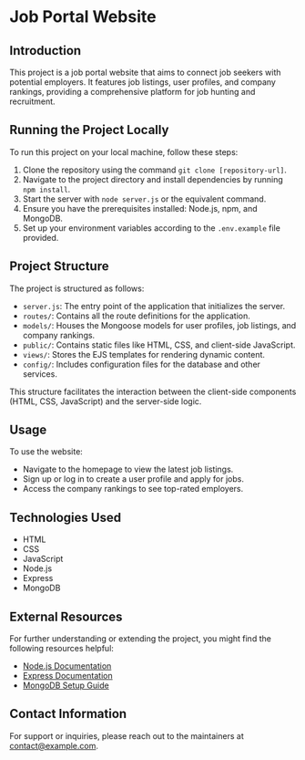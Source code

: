 # Job Portal Website

## Introduction

This project is a job portal website that aims to connect job seekers with potential employers. It features job listings, user profiles, and company rankings, providing a comprehensive platform for job hunting and recruitment.

## Running the Project Locally

To run this project on your local machine, follow these steps:

1. Clone the repository using the command `git clone [repository-url]`.
2. Navigate to the project directory and install dependencies by running `npm install`.
3. Start the server with `node server.js` or the equivalent command.
4. Ensure you have the prerequisites installed: Node.js, npm, and MongoDB.
5. Set up your environment variables according to the `.env.example` file provided.

## Project Structure

The project is structured as follows:

- `server.js`: The entry point of the application that initializes the server.
- `routes/`: Contains all the route definitions for the application.
- `models/`: Houses the Mongoose models for user profiles, job listings, and company rankings.
- `public/`: Contains static files like HTML, CSS, and client-side JavaScript.
- `views/`: Stores the EJS templates for rendering dynamic content.
- `config/`: Includes configuration files for the database and other services.

This structure facilitates the interaction between the client-side components (HTML, CSS, JavaScript) and the server-side logic.

## Usage

To use the website:

- Navigate to the homepage to view the latest job listings.
- Sign up or log in to create a user profile and apply for jobs.
- Access the company rankings to see top-rated employers.

## Technologies Used

- HTML
- CSS
- JavaScript
- Node.js
- Express
- MongoDB

## External Resources

For further understanding or extending the project, you might find the following resources helpful:

- [Node.js Documentation](https://nodejs.org/en/docs/)
- [Express Documentation](https://expressjs.com/en/4x/api.html)
- [MongoDB Setup Guide](https://docs.mongodb.com/manual/installation/)

## Contact Information

For support or inquiries, please reach out to the maintainers at [contact@example.com](mailto:contact@example.com).